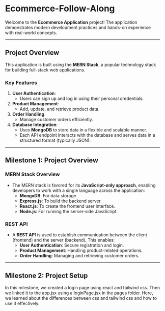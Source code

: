 # Ecommerce-Follow-Along


Welcome to the **Ecommerce Application** project!  The application demonstrates modern development practices and hands-on experience with real-world concepts.

---

## **Project Overview**

This application is built using the **MERN Stack**, a popular technology stack for building full-stack web applications.

### **Key Features**
1. **User Authentication**:
   - Users can sign up and log in using their personal credentials.
2. **Product Management**:
   - Add, update, and retrieve product data.
3. **Order Handling**:
   - Manage customer orders efficiently.
4. **Database Integration**:
   - Uses **MongoDB** to store data in a flexible and scalable manner.
   - Each API endpoint interacts with the database and serves data in a structured format (typically JSON).

---

## **Milestone 1: Project Overview**

### **MERN Stack Overview**
- The MERN stack is favored for its **JavaScript-only approach**, enabling developers to work with a single language across the application:
  - **MongoDB**: For data storage.
  - **Express.js**: To build the backend server.
  - **React.js**: To create the frontend user interface.
  - **Node.js**: For running the server-side JavaScript.



### **REST API**
- A **REST API** is used to establish communication between the client (frontend) and the server (backend). This enables:
  - **User Authentication**: Secure registration and login.
  - **Product Management**: Handling product-related operations.
  - **Order Handling**: Managing and retrieving customer orders.

---

## **Milestone 2: Project Setup**
In this milestone, we created a login page using react and tailwind css. Then we linked it to the app.jsx using a loginPage.jsx in the pages folder.
Here, we learned about the differences between css and tailwind css and how to use it effectively.

